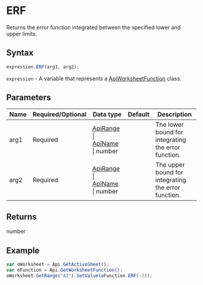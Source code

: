 # ERF

Returns the error function integrated between the specified lower and upper limits.

## Syntax

```javascript
expression.ERF(arg1, arg2);
```

`expression` - A variable that represents a [ApiWorksheetFunction](../ApiWorksheetFunction.md) class.

## Parameters

| **Name** | **Required/Optional** | **Data type** | **Default** | **Description** |
| ------------- | ------------- | ------------- | ------------- | ------------- |
| arg1 | Required | [ApiRange](../../ApiRange/ApiRange.md) \| [ApiName](../../ApiName/ApiName.md) \| number |  | The lower bound for integrating the error function. |
| arg2 | Required | [ApiRange](../../ApiRange/ApiRange.md) \| [ApiName](../../ApiName/ApiName.md) \| number |  | The upper bound for integrating the error function. |

## Returns

number

## Example



```javascript editor-xlsx
var oWorksheet = Api.GetActiveSheet();
var oFunction = Api.GetWorksheetFunction();
oWorksheet.GetRange("A1").SetValue(oFunction.ERF(-2));
```

